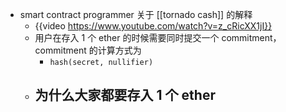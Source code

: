 - smart contract programmer 关于 [[tornado cash]] 的解释
	- {{video https://www.youtube.com/watch?v=z_cRicXX1jI}}
	- 用户在存入 1 个 ether 的时候需要同时提交一个 commitment，commitment 的计算方式为
		- `hash(secret, nullifier)`
	- 为什么大家都要存入 1 个 ether
		-